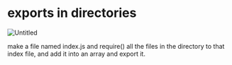 # exports in directories

![Untitled](exports%20in%20directories%20818a4816ca6349f8849bd66fd3c7ce16/Untitled.png)

make a file named index.js and require() all the files in the directory to that index file, and add it into an array and export it.